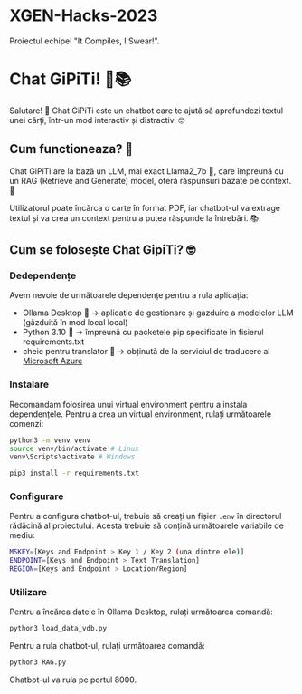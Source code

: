 # XGEN-Hacks-2023
Proiectul echipei "It Compiles, I Swear!".

# Chat GiPiTi! 🤖📚

Salutare! 👋 Chat GiPiTi este un chatbot care te ajută să aprofundezi textul unei cărți, într-un mod interactiv și distractiv. 🤓

## Cum functioneaza? 🤔

Chat GiPiTi are la bază un LLM, mai exact Llama2_7b 🦙, care împreună cu un RAG (Retrieve and Generate) model, oferă răspunsuri bazate pe context. 🤖

Utilizatorul poate încărca o carte în format PDF, iar chatbot-ul va extrage textul și va crea un context pentru a putea răspunde la întrebări. 📚

## Cum se folosește Chat GipiTi? 🤓

### Dedependențe

Avem nevoie de următoarele dependențe pentru a rula aplicația:

- Ollama Desktop 🦙 -> aplicatie de gestionare și gazduire a modelelor LLM (găzduită în mod local local)
- Python 3.10 🐍 -> împreună cu packetele pip specificate în fisierul requirements.txt
- cheie pentru translator 🔑 -> obținută de la serviciul de traducere al [Microsoft Azure](https://portal.azure.com/#create/Microsoft.CognitiveServicesTextTranslation)

### Instalare

Recomandam folosirea unui virtual environment pentru a instala dependențele. Pentru a crea un virtual environment, rulați următoarele comenzi:

```bash
python3 -m venv venv
source venv/bin/activate # Linux
venv\Scripts\activate # Windows
```

```bash
pip3 install -r requirements.txt
```

### Configurare

Pentru a configura chatbot-ul, trebuie să creați un fișier `.env` în directorul rădăcină al proiectului. Acesta trebuie să conțină următoarele variabile de mediu:

```bash
MSKEY=[Keys and Endpoint > Key 1 / Key 2 (una dintre ele)]
ENDPOINT=[Keys and Endpoint > Text Translation]
REGION=[Keys and Endpoint > Location/Region]
```

### Utilizare

Pentru a încărca datele în Ollama Desktop, rulați următoarea comandă:

```bash
python3 load_data_vdb.py
```

Pentru a rula chatbot-ul, rulați următoarea comandă:

```bash
python3 RAG.py
```

Chatbot-ul va rula pe portul 8000.
